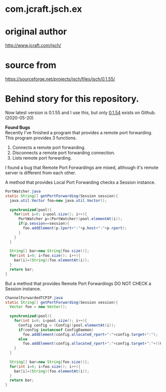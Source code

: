 # com.jcraft.jsch.ex

# original author
http://www.jcraft.com/jsch/

# source from
https://sourceforge.net/projects/jsch/files/jsch/0.1.55/

# Behind story for this repository.

Now latest version is 0.1.55 and I use this, but only [0.1.54](https://github.com/is/jsch) exists on Github. (2020-05-20)

__Found Bugs__\
Recently I've finished a program that provides a remote port forwarding.
This program provides 3 functions.
1. Connects a remote port forwarding.
2. Disconnects a remote port forwarding connection.
3. Lists remote port forwarding.

I found a bug that Remote Port Forwardings are mixed,
although it's remote server is different from each other.

A method that provides Local Port Forwarding checks a Session instance.

``` java
PortWatcher.java
static String[] getPortForwarding(Session session){
  java.util.Vector foo=new java.util.Vector();
 
  synchronized(pool){
    for(int i=0; i<pool.size(); i++){
      PortWatcher p=(PortWatcher)(pool.elementAt(i));
      if(p.session==session){
        foo.addElement(p.lport+":"+p.host+":"+p.rport);
      }
    }
  }
 
  String[] bar=new String[foo.size()];
  for(int i=0; i<foo.size(); i++){
    bar[i]=(String)(foo.elementAt(i));
  }
  return bar;
}
```
But a method that provides Remote Port Forwardings DO NOT CHECK a Session instance.

``` java
ChannelForwardedTCPIP.java
static String[] getPortForwarding(Session session){
  Vector foo = new Vector();
 
  synchronized(pool){
    for(int i=0; i<pool.size(); i++){
      Config config = (Config)(pool.elementAt(i));
      if(config instanceof ConfigDaemon)
        foo.addElement(config.allocated_rport+":"+config.target+":");
      else
        foo.addElement(config.allocated_rport+":"+config.target+":"+((ConfigLHost)config).lport);
    }
  }
 
  String[] bar=new String[foo.size()];
  for(int i=0; i<foo.size(); i++){
    bar[i]=(String)(foo.elementAt(i));
  }
  return bar;
}
```
